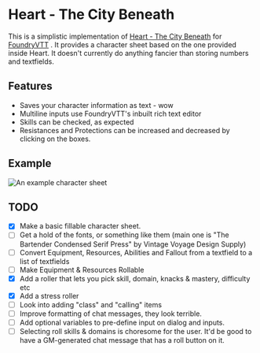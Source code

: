 # Heart - The City Beneath

This is a simplistic implementation of [Heart - The City Beneath](https://rowanrookanddecard.com/product/heart-the-city-beneath-rpg/) for [FoundryVTT](https://foundryvtt.com/) . It provides a character sheet based on the one provided inside Heart. It doesn't currently do anything fancier than storing numbers and textfields.
## Features

* Saves your character information as text - wow
* Multiline inputs use FoundryVTT's inbuilt rich text editor
* Skills can be checked, as expected
* Resistances and Protections can be increased and decreased by clicking on the boxes.

## Example

![An example character sheet](https://i.imgur.com/uvBCNma.png)

## TODO

- [x] Make a basic fillable character sheet.
- [ ] Get a hold of the fonts, or something like them (main one is "The Bartender Condensed Serif Press" by Vintage Voyage Design Supply)
- [ ] Convert Equipment, Resources, Abilities and Fallout from a textfield to a list of textfields
- [ ] Make Equipment & Resources Rollable
- [x] Add a roller that lets you pick skill, domain, knacks & mastery, difficulty etc
- [x] Add a stress roller
- [ ] Look into adding "class" and "calling" items
- [ ] Improve formatting of chat messages, they look terrible.
- [ ] Add optional variables to pre-define input on dialog and inputs.
- [ ] Selecting roll skills & domains is choresome for the user. It'd be good to have a GM-generated chat message that has a roll button on it.